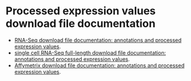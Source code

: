 # Processed expression values download file documentation

*   [RNA-Seq download file documentation: annotations and processed expression values](/support/rnaseq-processed-expression-values).
*   [single cell RNA-Seq full-length download file documentation: annotations and processed expression values](/support/singlecell-rnaseq-fulllength-processed-expression-values).
*   [Affymetrix download file documentation: annotations and processed expression values](/support/affymetrix-processed-expression-values).
